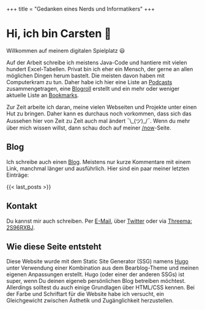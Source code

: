 +++
title = "Gedanken eines Nerds und Informatikers"
+++

# Hi, ich bin Carsten 👋

Willkommen auf meinem digitalen Spielplatz :smiley:

Auf der Arbeit schreibe ich meistens Java-Code und hantiere mit vielen hundert Excel-Tabellen. Privat bin ich eher ein Mensch, der gerne an allen möglichen Dingen herum bastelt. Die meisten davon haben mit Computerkram zu tun. Daher habe ich hier eine Liste an [Podcasts](/podcasts) zusammengetragen, eine [Blogroll](/blogroll) erstellt und ein mehr oder weniger aktuelle Liste an [Bookmarks](/bookmarks).

Zur Zeit arbeite ich daran, meine vielen Webseiten und Projekte unter einen Hut zu bringen. Daher kann es durchaus noch vorkommen, dass sich das Aussehen hier von Zeit zu Zeit auch mal ändert ¯&#92;&#95;(ツ)&#95;/¯. Wenn du mehr über mich wissen willst, dann schau doch auf meiner [/now](/now)-Seite.

## Blog

Ich schreibe auch einen [Blog](/blog). Meistens nur kurze Kommentare mit einem Link, manchmal länger und ausführlich. Hier sind ein paar meiner letzten Einträge:

{{< last_posts >}}

## Kontakt

Du kannst mir auch schreiben. Per [E-Mail](/impressum), über [Twitter](//twitter.com/cblte) oder via [Threema: 2S96RXBJ](//threema.id/2s96rxbj).

## Wie diese Seite entsteht

Diese Website wurde mit dem Static Site Generator (SSG) namens [Hugo](https://gohugo.io) unter Verwendung einer Kombination aus dem Bearblog-Theme und meinen eigenen Anpassungen erstellt. Hugo (oder einer der anderen SSGs) ist super, wenn Du deinen eigeneb persönlichen Blog betreiben möchtest. Allerdings solltest du auch einige Grundlagen über HTML/CSS kennen. Bei der Farbe und Schriftart für die Website habe ich versucht, ein Gleichgewicht zwischen Ästhetik und Zugänglichkeit herzustellen.
